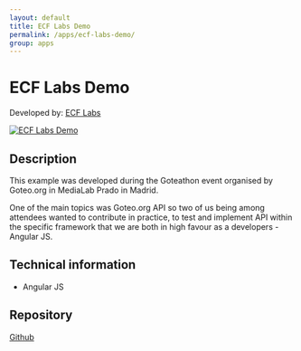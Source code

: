 ```yaml
---
layout: default
title: ECF Labs Demo
permalink: /apps/ecf-labs-demo/
group: apps
---
```

# ECF Labs Demo
Developed by: [ECF Labs](http://ecflabs.org)

 [![ECF Labs Demo](//developers.goteo.org/assets/images/ecf.jpg)](https://experiments.goteo.org/GoteoApiAngularJS/angular.html)


## Description

This example was developed during the Goteathon event organised by Goteo.org in MediaLab Prado in Madrid.

One of the main topics was Goteo.org API so two of us being among attendees wanted to contribute in practice, to test and implement API within the specific framework that we are both in high favour as a developers - Angular JS. 
## Technical information

- Angular JS

## Repository

[Github](https://github.com/ecfdev/Examples-and-Experiments/tree/master/GoteoApiAngularJS)





